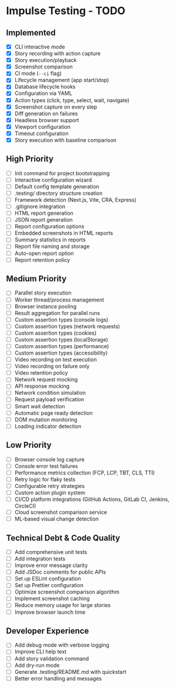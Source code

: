 # Impulse Testing - TODO

## Implemented
- [x] CLI interactive mode
- [x] Story recording with action capture
- [x] Story execution/playback
- [x] Screenshot comparison
- [x] CI mode (`--ci` flag)
- [x] Lifecycle management (app start/stop)
- [x] Database lifecycle hooks
- [x] Configuration via YAML
- [x] Action types (click, type, select, wait, navigate)
- [x] Screenshot capture on every step
- [x] Diff generation on failures
- [x] Headless browser support
- [x] Viewport configuration
- [x] Timeout configuration
- [x] Story execution with baseline comparison

## High Priority
- [ ] Init command for project bootstrapping
- [ ] Interactive configuration wizard
- [ ] Default config template generation
- [ ] .testing/ directory structure creation
- [ ] Framework detection (Next.js, Vite, CRA, Express)
- [ ] .gitignore integration
- [ ] HTML report generation
- [ ] JSON report generation
- [ ] Report configuration options
- [ ] Embedded screenshots in HTML reports
- [ ] Summary statistics in reports
- [ ] Report file naming and storage
- [ ] Auto-open report option
- [ ] Report retention policy

## Medium Priority
- [ ] Parallel story execution
- [ ] Worker thread/process management
- [ ] Browser instance pooling
- [ ] Result aggregation for parallel runs
- [ ] Custom assertion types (console logs)
- [ ] Custom assertion types (network requests)
- [ ] Custom assertion types (cookies)
- [ ] Custom assertion types (localStorage)
- [ ] Custom assertion types (performance)
- [ ] Custom assertion types (accessibility)
- [ ] Video recording on test execution
- [ ] Video recording on failure only
- [ ] Video retention policy
- [ ] Network request mocking
- [ ] API response mocking
- [ ] Network condition simulation
- [ ] Request payload verification
- [ ] Smart wait detection
- [ ] Automatic page ready detection
- [ ] DOM mutation monitoring
- [ ] Loading indicator detection

## Low Priority
- [ ] Browser console log capture
- [ ] Console error test failures
- [ ] Performance metrics collection (FCP, LCP, TBT, CLS, TTI)
- [ ] Retry logic for flaky tests
- [ ] Configurable retry strategies
- [ ] Custom action plugin system
- [ ] CI/CD platform integrations (GitHub Actions, GitLab CI, Jenkins, CircleCI)
- [ ] Cloud screenshot comparison service
- [ ] ML-based visual change detection

## Technical Debt & Code Quality
- [ ] Add comprehensive unit tests
- [ ] Add integration tests
- [ ] Improve error message clarity
- [ ] Add JSDoc comments for public APIs
- [ ] Set up ESLint configuration
- [ ] Set up Prettier configuration
- [ ] Optimize screenshot comparison algorithm
- [ ] Implement screenshot caching
- [ ] Reduce memory usage for large stories
- [ ] Improve browser launch time

## Developer Experience
- [ ] Add debug mode with verbose logging
- [ ] Improve CLI help text
- [ ] Add story validation command
- [ ] Add dry-run mode
- [ ] Generate .testing/README.md with quickstart
- [ ] Better error handling and messages
